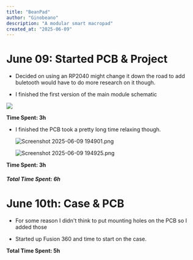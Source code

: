 ```yaml
---
title: "BeanPad"
author: "Ginobeano"
description: "A modular smart macropad"
created_at: "2025-06-09"
---
```


# June 09: Started PCB & Project

- Decided on using an RP2040 might change it down the road to add buletooth would have to do more research on it though.

- I finished the first version of the main module schematic

![](C:\Users\wante\AppData\Roaming\marktext\images\2025-06-09-15-15-15-image.png)

**Time Spent: 3h**

- I finished the PCB took a pretty long time relaxing though.

  ![Screenshot 2025-06-09 194901.png](E:\Projects\BeanPad\Project%20Images\Screenshot%202025-06-09%20194901.png)

  ![Screenshot 2025-06-09 194925.png](E:\Projects\BeanPad\Project%20Images\Screenshot%202025-06-09%20194925.png)

**Time Spent: 3h**

##### **Total Time Spent: 6h**

# June 10th: Case & PCB

- For some reason I didn't think to put mounting holes on the PCB so I added those

- Started up Fusion 360 and time to start on the case.

**Total Time Spent: 5h**

